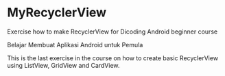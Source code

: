 # MyRecyclerView
Exercise how to make RecyclerView for Dicoding Android beginner course

Belajar Membuat Aplikasi Android untuk Pemula

This is the last exercise in the course on how to create basic RecyclerView using ListView, GridView and CardView. 
